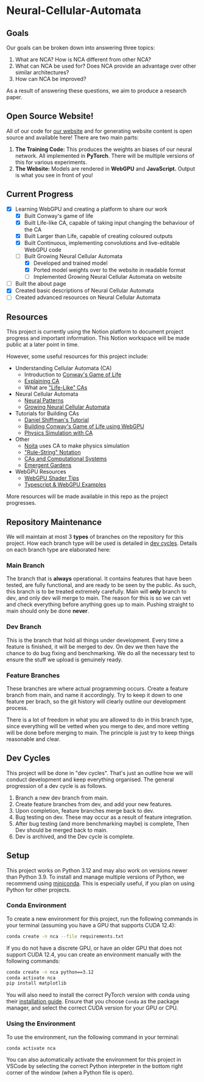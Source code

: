 # Neural-Cellular-Automata

## Goals

Our goals can be broken down into answering three topics:

1. What are NCA? How is NCA different from other NCA?
2. What can NCA be used for? Does NCA provide an advantage over other similar architectures?
3. How can NCA be improved?

As a result of answering these questions, we aim to produce a research paper.

## Open Source Website!

All of our code for <a href="https://neuralca.org">our website</a> and for generating website content is open source and available here! There are two main parts:

1. **The Training Code:** This produces the weights an biases of our neural network. All implemented in **PyTorch**. There will be multiple versions of this for various experiments.
2. **The Website:** Models are rendered in **WebGPU** and **JavaScript.** Output is what you see in front of you!

## Current Progress

- [x] Learning WebGPU and creating a platform to share our work
  - [x] Built Conway's game of life
  - [x] Built Life-like CA, capable of taking input changing the behaviour of the CA
  - [x] Built Larger than Life, capable of creating coloured outputs 
  - [x] Built Continuous, implementing convolutions and live-editable WebGPU code
  - [ ] Built Growing Neural Cellular Automata
    - [x] Developed and trained model
    - [x] Ported model weights over to the website in readable format
    - [ ] Implemented Growing Neural Cellular Automata on website
- [ ] Built the about page
- [x] Created basic descriptions of Neural Cellular Automata
- [ ] Created advanced resources on Neural Cellular Automata

## Resources

This project is currently using the Notion platform to document project progress and important information. This Notion workspace will be made public at a later point in time.

However, some useful resources for this project include:
- Understanding Cellular Automata (CA)
  - Introduction to [Conway's Game of Life](https://playgameoflife.com/)
  - [Explaining CA](https://natureofcode.com/book/chapter-7-cellular-automata/)
  - What are ["Life-Like" CAs](https://en.m.wikipedia.org/wiki/Life-like_cellular_automaton#cite_note-23)
- Neural Cellular Automata
  - [Neural Patterns](https://neuralpatterns.io)
  - [Growing Neural Cellular Automata](https://distill.pub/2020/growing-ca/)
- Tutorials for Building CAs
  - [Daniel Shiffman's Tutorial](https://www.youtube.com/watch?app=desktop&v=DKGodqDs9sA)
  - [Building Conway's Game of Life using WebGPU](https://codelabs.developers.google.com/your-first-webgpu-app#0)
  - [Physics Simulation with CA](https://www.youtube.com/watch?v=VLZjd_Y1gJ8&pp=ygUfY2VsbHVsYXIgYXV0b21hdGEgc2FuZCBwYXJ0aWNsZQ%3D%3D)
- Other
  - [Noita](https://en.wikipedia.org/wiki/Noita_(video_game)#cite_note-11) uses CA to make physics simulation
  - ["Rule-String" Notation](https://conwaylife.com/wiki/Rulestring)
  - [CAs and Computational Systems](https://direct.mit.edu/isal/proceedings/isal2021/33/105/102949)
  - [Emergent Gardens](https://www.youtube.com/@EmergentGarden)
- WebGPU Resources
  - [WebGPU Shader Tips](https://toji.dev/webgpu-best-practices/dynamic-shader-construction.html)
  - [Typescript & WebGPU Examples](https://webgpu.github.io/webgpu-samples/samples/helloTriangle)

More resources will be made available in this repo as the project progresses.

## Repository Maintenance

We will maintain at most 3 **types** of branches on the repository for this project.
How each branch type will be used is detailed in [dev cycles](#dev-cycles).
Details on each branch type are elaborated here:

### Main Branch

The branch that is **always** operational.
It contains features that have been tested, are fully functional, and are ready to be seen by the public.
As such, this branch is to be treated extremely carefully.
Main will **only** branch to dev, and only dev will merge to main.
The reason for this is so we can vet and check everything before anything goes up to main.
Pushing straight to main should only be done **never**.

### Dev Branch  

This is the branch that hold all things under development. Every time a feature is finished, it will be merged to dev.
On dev we then have the chance to do bug fixing and benchmarking.
We do all the necessary test to ensure the stuff we upload is genuinely ready.

### Feature Branches

These branches are where actual programming occurs.
Create a feature branch from main, and name it accordingly.
Try to keep it down to one feature per brach, so the git history will clearly outline our development process.

There is a lot of freedom in what you are allowed to do in this branch type, since everything will be vetted when you merge to dev, and more vetting will be done before merging to main.
The principle is just try to keep things reasonable and clear.

## Dev Cycles

This project will be done in "dev cycles".
That's just an outline how we will conduct development and keep everything organised.
The general progression of a dev cycle is as follows.

1. Branch a new dev branch from main.
2. Create feature branches from dev, and add your new features.
3. Upon completion, feature branches merge back to dev.
4. Bug testing on dev. These may occur as a result of feature integration.
5. After bug testing (and more benchmarking maybe) is complete, Then Dev should be merged back to main.
6. Dev is archived, and the Dev cycle is complete.

## Setup
This project works on Python 3.12 and may also work on versions newer than Python 3.9.  To install and manage multiple versions of Python, we recommend using [miniconda](https://docs.anaconda.com/miniconda/install/#quick-command-line-install).  This is especially useful, if you plan on using Python for other projects.

### Conda Environment
To create a new environment for this project, run the following commands in your terminal (assuming you have a GPU that supports CUDA 12.4):
```bash
conda create -n nca --file requirements.txt
```

If you do not have a discrete GPU, or have an older GPU that does not support CUDA 12.4, you can create an environment manually with the following commands:
```bash
conda create -n nca python==3.12
conda activate nca
pip install matplotlib
```

You will also need to install the correct PyTorch version with conda using their [installation guide](https://pytorch.org/get-started/locally/).  Ensure that you choose `Conda` as the package manager, and select the correct CUDA version for your GPU or CPU.

### Using the Environment
To use the environment, run the following command in your terminal:
```bash
conda activate nca
```

You can also automatically activate the environment for this project in VSCode by selecting the correct Python interpreter in the bottom right corner of the window (when a Python file is open).

